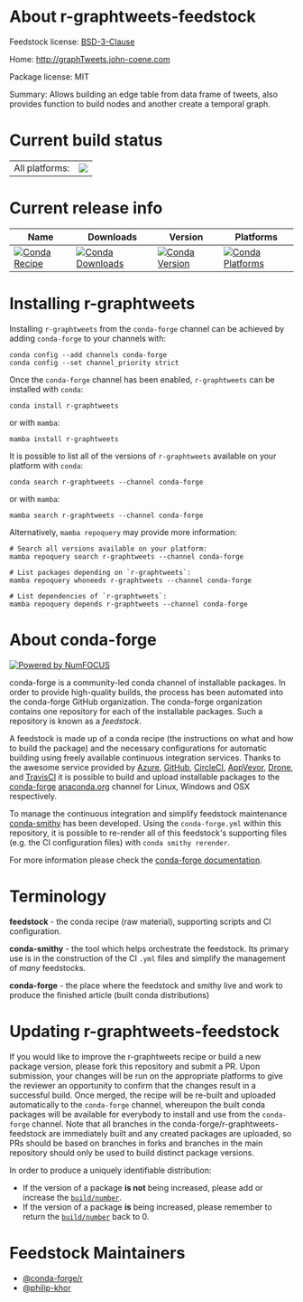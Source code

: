 About r-graphtweets-feedstock
=============================

Feedstock license: [BSD-3-Clause](https://github.com/conda-forge/r-graphtweets-feedstock/blob/main/LICENSE.txt)

Home: http://graphTweets.john-coene.com

Package license: MIT

Summary: Allows building an edge table from data frame of tweets, also provides function to build nodes and another create a temporal graph.

Current build status
====================


<table><tr><td>All platforms:</td>
    <td>
      <a href="https://dev.azure.com/conda-forge/feedstock-builds/_build/latest?definitionId=2457&branchName=main">
        <img src="https://dev.azure.com/conda-forge/feedstock-builds/_apis/build/status/r-graphtweets-feedstock?branchName=main">
      </a>
    </td>
  </tr>
</table>

Current release info
====================

| Name | Downloads | Version | Platforms |
| --- | --- | --- | --- |
| [![Conda Recipe](https://img.shields.io/badge/recipe-r--graphtweets-green.svg)](https://anaconda.org/conda-forge/r-graphtweets) | [![Conda Downloads](https://img.shields.io/conda/dn/conda-forge/r-graphtweets.svg)](https://anaconda.org/conda-forge/r-graphtweets) | [![Conda Version](https://img.shields.io/conda/vn/conda-forge/r-graphtweets.svg)](https://anaconda.org/conda-forge/r-graphtweets) | [![Conda Platforms](https://img.shields.io/conda/pn/conda-forge/r-graphtweets.svg)](https://anaconda.org/conda-forge/r-graphtweets) |

Installing r-graphtweets
========================

Installing `r-graphtweets` from the `conda-forge` channel can be achieved by adding `conda-forge` to your channels with:

```
conda config --add channels conda-forge
conda config --set channel_priority strict
```

Once the `conda-forge` channel has been enabled, `r-graphtweets` can be installed with `conda`:

```
conda install r-graphtweets
```

or with `mamba`:

```
mamba install r-graphtweets
```

It is possible to list all of the versions of `r-graphtweets` available on your platform with `conda`:

```
conda search r-graphtweets --channel conda-forge
```

or with `mamba`:

```
mamba search r-graphtweets --channel conda-forge
```

Alternatively, `mamba repoquery` may provide more information:

```
# Search all versions available on your platform:
mamba repoquery search r-graphtweets --channel conda-forge

# List packages depending on `r-graphtweets`:
mamba repoquery whoneeds r-graphtweets --channel conda-forge

# List dependencies of `r-graphtweets`:
mamba repoquery depends r-graphtweets --channel conda-forge
```


About conda-forge
=================

[![Powered by
NumFOCUS](https://img.shields.io/badge/powered%20by-NumFOCUS-orange.svg?style=flat&colorA=E1523D&colorB=007D8A)](https://numfocus.org)

conda-forge is a community-led conda channel of installable packages.
In order to provide high-quality builds, the process has been automated into the
conda-forge GitHub organization. The conda-forge organization contains one repository
for each of the installable packages. Such a repository is known as a *feedstock*.

A feedstock is made up of a conda recipe (the instructions on what and how to build
the package) and the necessary configurations for automatic building using freely
available continuous integration services. Thanks to the awesome service provided by
[Azure](https://azure.microsoft.com/en-us/services/devops/), [GitHub](https://github.com/),
[CircleCI](https://circleci.com/), [AppVeyor](https://www.appveyor.com/),
[Drone](https://cloud.drone.io/welcome), and [TravisCI](https://travis-ci.com/)
it is possible to build and upload installable packages to the
[conda-forge](https://anaconda.org/conda-forge) [anaconda.org](https://anaconda.org/)
channel for Linux, Windows and OSX respectively.

To manage the continuous integration and simplify feedstock maintenance
[conda-smithy](https://github.com/conda-forge/conda-smithy) has been developed.
Using the ``conda-forge.yml`` within this repository, it is possible to re-render all of
this feedstock's supporting files (e.g. the CI configuration files) with ``conda smithy rerender``.

For more information please check the [conda-forge documentation](https://conda-forge.org/docs/).

Terminology
===========

**feedstock** - the conda recipe (raw material), supporting scripts and CI configuration.

**conda-smithy** - the tool which helps orchestrate the feedstock.
                   Its primary use is in the construction of the CI ``.yml`` files
                   and simplify the management of *many* feedstocks.

**conda-forge** - the place where the feedstock and smithy live and work to
                  produce the finished article (built conda distributions)


Updating r-graphtweets-feedstock
================================

If you would like to improve the r-graphtweets recipe or build a new
package version, please fork this repository and submit a PR. Upon submission,
your changes will be run on the appropriate platforms to give the reviewer an
opportunity to confirm that the changes result in a successful build. Once
merged, the recipe will be re-built and uploaded automatically to the
`conda-forge` channel, whereupon the built conda packages will be available for
everybody to install and use from the `conda-forge` channel.
Note that all branches in the conda-forge/r-graphtweets-feedstock are
immediately built and any created packages are uploaded, so PRs should be based
on branches in forks and branches in the main repository should only be used to
build distinct package versions.

In order to produce a uniquely identifiable distribution:
 * If the version of a package **is not** being increased, please add or increase
   the [``build/number``](https://docs.conda.io/projects/conda-build/en/latest/resources/define-metadata.html#build-number-and-string).
 * If the version of a package **is** being increased, please remember to return
   the [``build/number``](https://docs.conda.io/projects/conda-build/en/latest/resources/define-metadata.html#build-number-and-string)
   back to 0.

Feedstock Maintainers
=====================

* [@conda-forge/r](https://github.com/orgs/conda-forge/teams/r/)
* [@philip-khor](https://github.com/philip-khor/)

